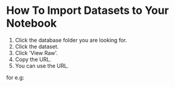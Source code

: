 # How To Import Datasets to Your Notebook
1. Click the database folder you are looking for.
2. Click the dataset.
3. Click 'View Raw'.
4. Copy the URL.
5. You can use the URL.

for e.g:
